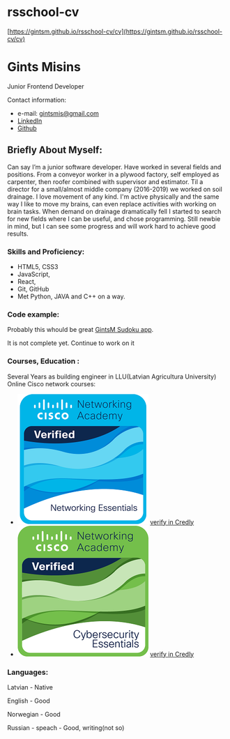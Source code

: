 # rsschool-cv
[https://gintsm.github.io/rsschool-cv/cv](https://gintsm.github.io/rsschool-cv/cv)

# Gints Misins

Junior Frontend Developer

Contact information:
 - e-mail: gintsmis@gmail.com
 - [LinkedIn](https://www.linkedin.com/in/gints-misins-756b2321a/)
 - [Github](https://github.com/GintsM)

## Briefly About Myself:

Can say I’m a junior software developer. Have worked in several fields and positions. From a conveyor worker in a plywood factory, self employed as carpenter, then roofer combined with supervisor and estimator. Til a director for a small/almost middle  company (2016-2019) we worked on soil drainage. 
I love movement of any kind. I'm active physically and the same way I like to move my brains, can even replace activities with working on brain tasks. When demand on drainage dramatically fell I started to search for new fields where I can be useful, and chose programming. Still newbie in mind, but I can see some progress and will work hard to achieve good results.


### Skills and Proficiency:
 * HTML5, CSS3
 * JavaScript,
 * React,
 * Git, GitHub
 * Met Python, JAVA and C++ on a way.


### Code example:
Probably this whould be great [GintsM Sudoku app](https://github.com/GintsM/JS_Canvas_Playground/blob/main/src/canvas.js).

It is not complete yet. Continue to work on it

### Courses, Education :
Several Years as building engineer in LLU(Latvian Agricultura University)
Online Cisco network courses:
 - <img src="./assets/networking-essentials.png" alt="[network-essential badge]"> [verify in Credly](https://www.credly.com/badges/af3bffb7-3374-4751-b02b-69264360918f/public_url)
 - <img src="./assets/cybersecurity-essentials.png" alt="[cybersecurity-essentials badge]"> [verify in Credly](https:https://www.credly.com/badges/83868cda-3241-4c17-8e83-a410ba0ed86c/public_url)

### Languages:
Latvian - Native

English - Good

Norwegian - Good

Russian - speach - Good, writing(not so)
